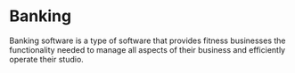 # Banking
Banking software is a type of software that  provides fitness businesses the functionality needed to manage  all aspects of their business and efficiently operate their studio.  
